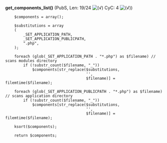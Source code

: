 **get_components_list()** (PubS, Len: 19/24 ![(&radic;)](https://raw.github.com/TheB3Rt0z/schrimp/master/.inc/img/icon_16x16_green_ok.png "") CyC: 4 ![(&radic;)](https://raw.github.com/TheB3Rt0z/schrimp/master/.inc/img/icon_16x16_green_ok.png ""))  
  
        $components = array();

        $substitutions = array
        (
            _SET_APPLICATION_PATH,
            _SET_APPLICATION_PUBLICPATH,
            ".php",
        );

        foreach (glob(_SET_APPLICATION_PATH . "*.php") as $filename) // scans modules directory
            if (!substr_count($filename, "_"))
                $components[str_replace($substitutions,
                                        '',
                                        $filename)] = filemtime($filename);

        foreach (glob(_SET_APPLICATION_PUBLICPATH . "*.php") as $filename) // scans application directory
            if (!substr_count($filename, "_"))
                $components[str_replace($substitutions,
                                        '',
                                        $filename)] = filemtime($filename);

        ksort($components);

        return $components;
